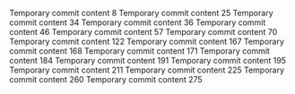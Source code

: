 Temporary commit content 8
Temporary commit content 25
Temporary commit content 34
Temporary commit content 36
Temporary commit content 46
Temporary commit content 57
Temporary commit content 70
Temporary commit content 122
Temporary commit content 167
Temporary commit content 168
Temporary commit content 171
Temporary commit content 184
Temporary commit content 191
Temporary commit content 195
Temporary commit content 211
Temporary commit content 225
Temporary commit content 260
Temporary commit content 275
